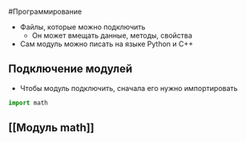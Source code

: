 #Программирование 
- Файлы, которые можно подключить
	- Он может вмещать данные, методы, свойства
- Сам модуль можно писать на языке Python и C++
## Подключение модулей
- Чтобы модуль подключить, сначала его нужно импортировать
```python
import math
```
## [[Модуль math]]